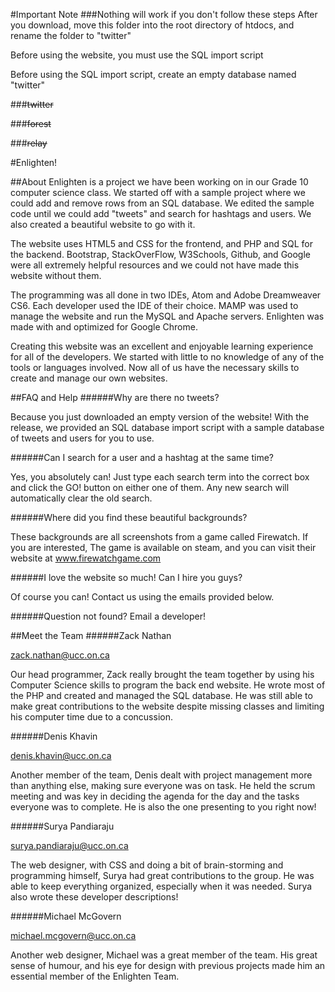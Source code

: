 #Important Note
###Nothing will work if you don't follow these steps
After you download, move this folder into the root directory of htdocs, and rename the folder to "twitter"

Before using the website, you must use the SQL import script

Before using the SQL import script, create an empty database named "twitter"

###~~twitter~~

###~~forest~~

###~~relay~~

#Enlighten!

##About
Enlighten is a project we have been working on in our Grade 10 computer science class. We started off with a sample project where we could add and remove rows from an SQL database. We edited the sample code until we could add "tweets" and search for hashtags and users. We also created a beautiful website to go with it. 

The website uses HTML5 and CSS for the frontend, and PHP and SQL for the backend. Bootstrap, StackOverFlow, W3Schools, Github, and Google were all extremely helpful resources and we could not have made this website without them. 

The programming was all done in two IDEs, Atom and Adobe Dreamweaver CS6. Each developer used the IDE of their choice. MAMP was used to manage the website and run the MySQL and Apache servers. Enlighten was made with and optimized for Google Chrome. 

Creating this website was an excellent and enjoyable learning experience for all of the developers. We started with little to no knowledge of any of the tools or languages involved. Now all of us have the necessary skills to create and manage our own websites.


##FAQ and Help
######Why are there no tweets? 

Because you just downloaded an empty version of the website! With the release, we provided an SQL database import script with a sample database of tweets and users for you to use. 

######Can I search for a user and a hashtag at the same time? 

Yes, you absolutely can! Just type each search term into the correct box and click the GO! button on either one of them. Any new search will automatically clear the old search. 

######Where did you find these beautiful backgrounds? 

These backgrounds are all screenshots from a game called Firewatch. If you are interested, The game is available on steam, and you can visit their website at www.firewatchgame.com 

######I love the website so much! Can I hire you guys? 

Of course you can! Contact us using the emails provided below. 

######Question not found? Email a developer!


##Meet the Team
######Zack Nathan

zack.nathan@ucc.on.ca


Our head programmer, Zack really brought the team together by using his Computer Science skills to program the back end website. He wrote most of the PHP and created and managed the SQL database. He was still able to make great contributions to the website despite missing classes and limiting his computer time due to a concussion.

######Denis Khavin

denis.khavin@ucc.on.ca


Another member of the team, Denis dealt with project management more than anything else, making sure everyone was on task. He held the scrum meeting and was key in deciding the agenda for the day and the tasks everyone was to complete. He is also the one presenting to you right now!

######Surya Pandiaraju

surya.pandiaraju@ucc.on.ca


The web designer, with CSS and doing a bit of brain-storming and programming himself, Surya had great contributions to the group. He was able to keep everything organized, especially when it was needed. Surya also wrote these developer descriptions!

######Michael McGovern

michael.mcgovern@ucc.on.ca


Another web designer, Michael was a great member of the team. His great sense of humour, and his eye for design with previous projects made him an essential member of the Enlighten Team.
